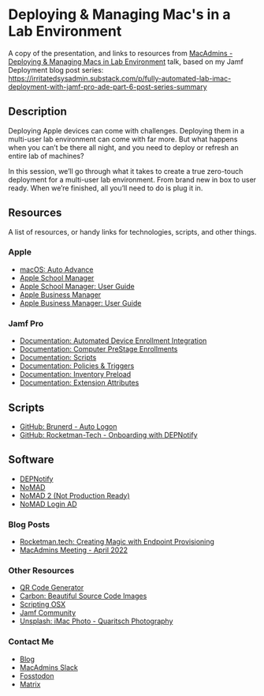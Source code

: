 # Deploying & Managing Mac's in a Lab Environment

A copy of the presentation, and links to resources from [MacAdmins - Deploying & Managing Macs in Lab Environment](https://apple.lib.utah.edu/april-2022-macadmins-meeting/) talk, based on my Jamf Deployment blog post series: https://irritatedsysadmin.substack.com/p/fully-automated-lab-imac-deployment-with-jamf-pro-ade-part-6-post-series-summary


## Description

Deploying Apple devices can come with challenges. Deploying them in a multi-user lab environment can come with far more. But what happens when you can’t be there all night, and you need to deploy or refresh an entire lab of machines?

In this session, we’ll go through what it takes to create a true zero-touch deployment for a multi-user lab environment. From brand new in box to user ready. When we’re finished, all you’ll need to do is plug it in.



## Resources

A list of resources, or handy links for technologies, scripts, and other things.

### Apple

- [macOS: Auto Advance](https://developer.apple.com/videos/play/wwdc2020/10639)
- [Apple School Manager](https://school.apple.com)
- [Apple School Manager: User Guide](https://support.apple.com/en-gb/guide/apple-school-manager/welcome/web)
- [Apple Business Manager](https://business.apple.com)
- [Apple Business Manager: User Guide](https://support.apple.com/en-gb/guide/apple-business-manager/welcome/web)

### Jamf Pro

- [Documentation: Automated Device Enrollment Integration](https://docs.jamf.com/10.37.0/jamf-pro/documentation/Automated_Device_Enrollment_Integration.html)
- [Documentation: Computer PreStage Enrollments](https://docs.jamf.com/10.37.0/jamf-pro/documentation/Computer_PreStage_Enrollments.html)
- [Documentation: Scripts](https://docs.jamf.com/10.37.0/jamf-pro/documentation/Scripts.html)
- [Documentation: Policies & Triggers](https://docs.jamf.com/10.37.0/jamf-pro/documentation/About_Policies.html)
- [Documentation: Inventory Preload](https://docs.jamf.com/10.37.0/jamf-pro/documentation/Inventory_Preload.html)
- [Documentation: Extension Attributes](https://docs.jamf.com/10.37.0/jamf-pro/documentation/Computer_Extension_Attributes.html)

## Scripts

- [GitHub: Brunerd - Auto Logon](https://github.com/brunerd/macAdminTools/blob/main/Jamf/scripts/setAutoLogin.jamf.sh)
- [GitHub: Rocketman-Tech - Onboarding with DEPNotify](https://github.com/Rocketman-Tech/Onboarding-With-DEPNotify)

## Software

- [DEPNotify](https://gitlab.com/Mactroll/DEPNotify/-/releases)
- [NoMAD](https://nomad.menu/support/)
- [NoMAD 2 (Not Production Ready)](https://gitlab.com/Mactroll/nomad2)
- [NoMAD Login AD](https://github.com/jamf/NoMADLogin-AD)


### Blog Posts

- [Rocketman.tech: Creating Magic with Endpoint Provisioning](https://www.rocketman.tech/post/creating-magic-with-endpoint-provisioning-part-1-the-ta-da-of-depnotify)
- [MacAdmins Meeting - April 2022](https://apple.lib.utah.edu/april-2022-macadmins-meeting/)

### Other Resources

- [QR Code Generator](https://www.the-qrcode-generator.com/)
- [Carbon: Beautiful Source Code Images](https://carbon.now.sh)
- [Scripting OSX](https://scriptingosx.com/)
- [Jamf Community](https://community.jamf.com/)
- [Unsplash: iMac Photo - Quaritsch Photography](https://unsplash.com/photos/m2zuB8DqwyM)


### Contact Me

- [Blog](https://blog.grayw.co.uk)
- [MacAdmins Slack](https://macadmins.slack.com/team/U1N3AFNNN)
- [Fosstodon](https://fosstodon.org/@gray)
- [Matrix](https://matrix.to/#/@grayw:opensuse.org)
